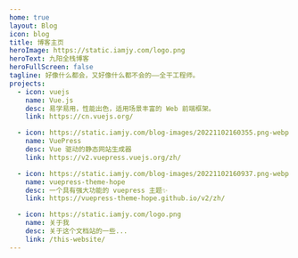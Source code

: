 ```yaml
---
home: true
layout: Blog
icon: blog
title: 博客主页
heroImage: https://static.iamjy.com/logo.png
heroText: 九阳全栈博客
heroFullScreen: false
tagline: 好像什么都会，又好像什么都不会的——全干工程师。
projects:
  - icon: vuejs
    name: Vue.js
    desc: 易学易用，性能出色，适用场景丰富的 Web 前端框架。
    link: https://cn.vuejs.org/

  - icon: https://static.iamjy.com/blog-images/20221102160355.png-webp
    name: VuePress
    desc: Vue 驱动的静态网站生成器
    link: https://v2.vuepress.vuejs.org/zh/

  - icon: https://static.iamjy.com/blog-images/20221102160937.png-webp
    name: vuepress-theme-hope
    desc: 一个具有强大功能的 vuepress 主题✨
    link: https://vuepress-theme-hope.github.io/v2/zh/

  - icon: https://static.iamjy.com/logo.png
    name: 关于我
    desc: 关于这个文档站的一些...
    link: /this-website/
---
```

